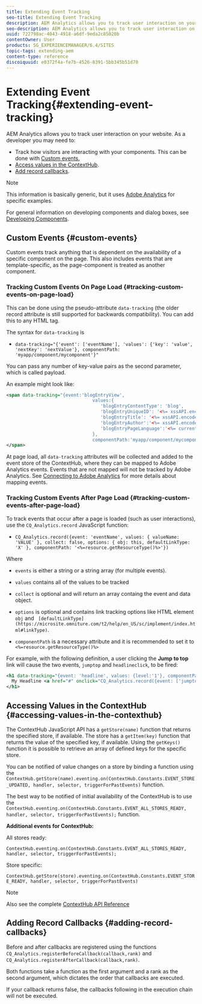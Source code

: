 ```yaml
---
title: Extending Event Tracking
seo-title: Extending Event Tracking
description: AEM Analytics allows you to track user interaction on your website
seo-description: AEM Analytics allows you to track user interaction on your website
uuid: 722798ac-4043-4918-a6df-9eda2c85020b
contentOwner: User
products: SG_EXPERIENCEMANAGER/6.4/SITES
topic-tags: extending-aem
content-type: reference
discoiquuid: e0372f4a-fe7b-4526-8391-5bb345b51d70
---
```


# Extending Event Tracking{#extending-event-tracking}

AEM Analytics allows you to track user interaction on your website. As a developer you may need to:

* Track how visitors are interacting with your components. This can be done with [Custom events.](#custom-events)
* [Access values in the ContextHub](/help/sites-developing/extending-analytics.md#accessing-values-in-the-contexthub).
* [Add record callbacks](#adding-record-callbacks).

>[!NOTE]
>
>This information is basically generic, but it uses [Adobe Analytics](/help/sites-administering/adobeanalytics.md) for specific examples.  
>
>For general information on developing components and dialog boxes, see [Developing Components](/help/sites-developing/components.md).

## Custom Events {#custom-events}

Custom events track anything that is dependent on the availability of a specific component on the page. This also includes events that are template-specific, as the page-component is treated as another component.

### Tracking Custom Events On Page Load {#tracking-custom-events-on-page-load}

This can be done using the pseudo-attribute `data-tracking` (the older record attribute is still supported for backwards compatibility). You can add this to any HTML tag.

The syntax for `data-tracking` is

* `data-tracking="{'event': ['eventName'], 'values': {'key': 'value', 'nextKey': 'nextValue'}, componentPath: 'myapp/component/mycomponent'}"`

You can pass any number of key-value pairs as the second parameter, which is called payload.

An example might look like:

```xml
<span data-tracking="{event:'blogEntryView', 
                                values:{
                                   'blogEntryContentType': 'blog', 
                                   'blogEntryUniqueID': '<%= xssAPI.encodeForJSString(entry.getId()) %>',
                                   'blogEntryTitle': '<%= xssAPI.encodeForJSString(entry.getTitle()) %>',
                                   'blogEntryAuthor':'<%= xssAPI.encodeForJSString(entry.getAuthor()) %>',
                                   'blogEntryPageLanguage':'<%= currentPage.getLanguage(true) %>'
                                },
                                componentPath:'myapp/component/mycomponent'}">
</span>
```

At page load, all `data-tracking` attributes will be collected and added to the event store of the ContextHub, where they can be mapped to Adobe Analytics events. Events that are not mapped will not be tracked by Adobe Analytics. See [Connecting to Adobe Analytics](/help/sites-administering/adobeanalytics.md) for more details about mapping events.

### Tracking Custom Events After Page Load {#tracking-custom-events-after-page-load}

To track events that occur after a page is loaded (such as user interactions), use the `CQ_Analytics.record` JavaScript function:

* `CQ_Analytics.record({event: 'eventName', values: { valueName: 'VALUE' }, collect: false, options: { obj: this, defaultLinkType: 'X' }, componentPath: '<%=resource.getResourceType()%>'})`

Where

* `events` is either a string or a string array (for multiple events).  

* `values` contains all of the values to be tracked
* `collect` is optional and will return an array containg the event and data object.
* `options` is optional and contains link tracking options like HTML element `obj` and ` [defaultLinkType](https://microsite.omniture.com/t2/help/en_US/sc/implement/index.html#linkType)`.

* `componentPath` is a necessary attribute and it is recommended to set it to `<%=resource.getResourceType()%>`

For example, with the following definition, a user clicking the **Jump to top** link will cause the two events, `jumptop` and `headlineclick`, to be fired:

```xml
<h1 data-tracking="{event: 'headline', values: {level:'1'}, componentPath: '<%=resource.getResourceType()%>'}">
  My Headline <a href="#" onclick="CQ_Analytics.record({event: ['jumptop','headlineclick'],  values: {level:'1'}, componentPath: '<%=resource.getResourceType()%>'})">Jump to top</a>
</h1>
```

## Accessing Values in the ContextHub {#accessing-values-in-the-contexthub}

The ContextHub JavaScript API has a `getStore(name)` function that returns the specified store, if available. The store has a `getItem(key)` function that returns the value of the specified key, if available. Using the `getKeys()` function it is possible to retrieve an array of defined keys for the specific store.

You can be notified of value changes on a store by binding a function using the `ContextHub.getStore(name).eventing.on(ContextHub.Constants.EVENT_STORE_UPDATED, handler, selector, triggerForPastEvents)` function.

The best way to be notified of initial availability of the ContextHub is to use the `ContextHub.eventing.on(ContextHub.Constants.EVENT_ALL_STORES_READY, handler, selector, triggerForPastEvents);` function.

**Additional events for ContextHub:**

All stores ready:

`ContextHub.eventing.on(ContextHub.Constants.EVENT_ALL_STORES_READY, handler, selector, triggerForPastEvents);`

Store specific:

`ContextHub.getStore(store).eventing.on(ContextHub.Constants.EVENT_STORE_READY, handler, selector, triggerForPastEvents)`

>[!NOTE]
>
>Also see the complete [ContextHub API Reference](https://helpx.adobe.com/experience-manager/6-4/sites/developing/using/contexthub-api.html#ContextHubJavascriptAPIReference)

## Adding Record Callbacks {#adding-record-callbacks}

Before and after callbacks are registered using the functions `CQ_Analytics.registerBeforeCallback(callback,rank)` and `CQ_Analytics.registerAfterCallback(callback,rank)`.

Both functions take a function as the first argument and a rank as the second argument, which dictates the order that callbacks are executed.

If your callback returns false, the callbacks following in the execution chain will not be executed.
